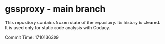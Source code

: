 # gssproxy - main branch

This repository contains frozen state of the repository.
Its history is cleared. It is used only for static code
analysis with Codacy.

Commit Time: 1710136309